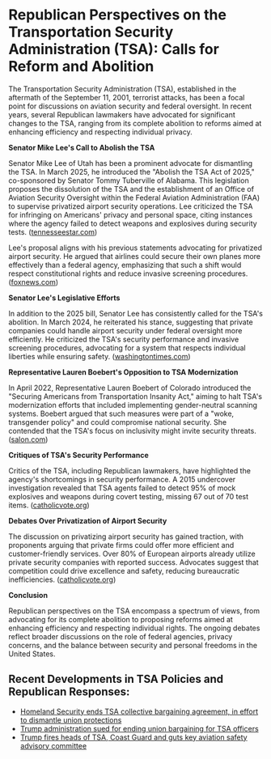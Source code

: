 # Republican Perspectives on the Transportation Security Administration (TSA): Calls for Reform and Abolition

The Transportation Security Administration (TSA), established in the aftermath of the September 11, 2001, terrorist attacks, has been a focal point for discussions on aviation security and federal oversight. In recent years, several Republican lawmakers have advocated for significant changes to the TSA, ranging from its complete abolition to reforms aimed at enhancing efficiency and respecting individual privacy.

**Senator Mike Lee's Call to Abolish the TSA**

Senator Mike Lee of Utah has been a prominent advocate for dismantling the TSA. In March 2025, he introduced the "Abolish the TSA Act of 2025," co-sponsored by Senator Tommy Tuberville of Alabama. This legislation proposes the dissolution of the TSA and the establishment of an Office of Aviation Security Oversight within the Federal Aviation Administration (FAA) to supervise privatized airport security operations. Lee criticized the TSA for infringing on Americans' privacy and personal space, citing instances where the agency failed to detect weapons and explosives during security tests. ([tennesseestar.com](https://tennesseestar.com/policy/utah-gop-sen-lee-introduces-bill-to-abolish-the-tsa/jtnews/2025/03/29/?utm_source=openai))

Lee's proposal aligns with his previous statements advocating for privatized airport security. He argued that airlines could secure their own planes more effectively than a federal agency, emphasizing that such a shift would respect constitutional rights and reduce invasive screening procedures. ([foxnews.com](https://www.foxnews.com/politics/mike-lee-continues-calling-abolition-tsa?utm_source=openai))

**Senator Lee's Legislative Efforts**

In addition to the 2025 bill, Senator Lee has consistently called for the TSA's abolition. In March 2024, he reiterated his stance, suggesting that private companies could handle airport security under federal oversight more efficiently. He criticized the TSA's security performance and invasive screening procedures, advocating for a system that respects individual liberties while ensuring safety. ([washingtontimes.com](https://www.washingtontimes.com/news/2024/mar/12/sen-mike-lee-calls-for-abolishing-tsa-less-groping/?utm_source=openai))

**Representative Lauren Boebert's Opposition to TSA Modernization**

In April 2022, Representative Lauren Boebert of Colorado introduced the "Securing Americans from Transportation Insanity Act," aiming to halt TSA's modernization efforts that included implementing gender-neutral scanning systems. Boebert argued that such measures were part of a "woke, transgender policy" and could compromise national security. She contended that the TSA's focus on inclusivity might invite security threats. ([salon.com](https://www.salon.com/2022/04/28/lauren-boebert-introduces-bill-to-stop-tsa-modernization-slams-gender-neutral-screenings-as-woke/?utm_source=openai))

**Critiques of TSA's Security Performance**

Critics of the TSA, including Republican lawmakers, have highlighted the agency's shortcomings in security performance. A 2015 undercover investigation revealed that TSA agents failed to detect 95% of mock explosives and weapons during covert testing, missing 67 out of 70 test items. ([catholicvote.org](https://catholicvote.org/republican-lawmakers-introduce-bill-to-abolish-tsa-shift-security-to-private-firms/?utm_source=openai))

**Debates Over Privatization of Airport Security**

The discussion on privatizing airport security has gained traction, with proponents arguing that private firms could offer more efficient and customer-friendly services. Over 80% of European airports already utilize private security companies with reported success. Advocates suggest that competition could drive excellence and safety, reducing bureaucratic inefficiencies. ([catholicvote.org](https://catholicvote.org/republican-lawmakers-introduce-bill-to-abolish-tsa-shift-security-to-private-firms/?utm_source=openai))

**Conclusion**

Republican perspectives on the TSA encompass a spectrum of views, from advocating for its complete abolition to proposing reforms aimed at enhancing efficiency and respecting individual rights. The ongoing debates reflect broader discussions on the role of federal agencies, privacy concerns, and the balance between security and personal freedoms in the United States.


## Recent Developments in TSA Policies and Republican Responses:
- [Homeland Security ends TSA collective bargaining agreement, in effort to dismantle union protections](https://apnews.com/article/e3eb1d5e0ae8e1b4a6fdb87cd7f6bd39?utm_source=openai)
- [Trump administration sued for ending union bargaining for TSA officers](https://www.reuters.com/world/us/trump-administration-sued-ending-union-bargaining-tsa-officers-2025-03-13/?utm_source=openai)
- [Trump fires heads of TSA, Coast Guard and guts key aviation safety advisory committee](https://apnews.com/article/d3e4398c8871ada8d0590859442e092c?utm_source=openai)